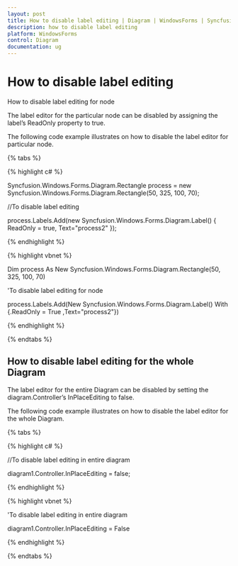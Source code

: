 ```yaml
---
layout: post
title: How to disable label editing | Diagram | WindowsForms | Syncfusion
description: how to disable label editing
platform: WindowsForms
control: Diagram
documentation: ug
---
```


# How to disable label editing

How to disable label editing for node

The label editor for the particular node can be disabled by assigning the label’s ReadOnly property to true. 

The following code example illustrates on how to disable the label editor for particular node.

{% tabs %}

{% highlight c# %}

Syncfusion.Windows.Forms.Diagram.Rectangle process = new Syncfusion.Windows.Forms.Diagram.Rectangle(50, 325, 100, 70);

//To disable label editing

process.Labels.Add(new Syncfusion.Windows.Forms.Diagram.Label() { ReadOnly = true, Text="process2" });

{% endhighlight %}

{% highlight vbnet %}

Dim process As New Syncfusion.Windows.Forms.Diagram.Rectangle(50, 325, 100, 70)

'To disable label editing for node

process.Labels.Add(New Syncfusion.Windows.Forms.Diagram.Label() With {.ReadOnly = True ,Text="process2"})

{% endhighlight %}

{% endtabs %}



## How to disable label editing for the whole Diagram

The label editor for the entire Diagram can be disabled by setting the diagram.Controller’s InPlaceEditing to false.

The following code example illustrates on how to disable the label editor for the whole Diagram.


{% tabs %}

{% highlight c# %}

//To disable label editing in entire diagram

diagram1.Controller.InPlaceEditing = false;

{% endhighlight %}

{% highlight vbnet %}

'To disable label editing in entire diagram

diagram1.Controller.InPlaceEditing = False

{% endhighlight %}

{% endtabs %}

